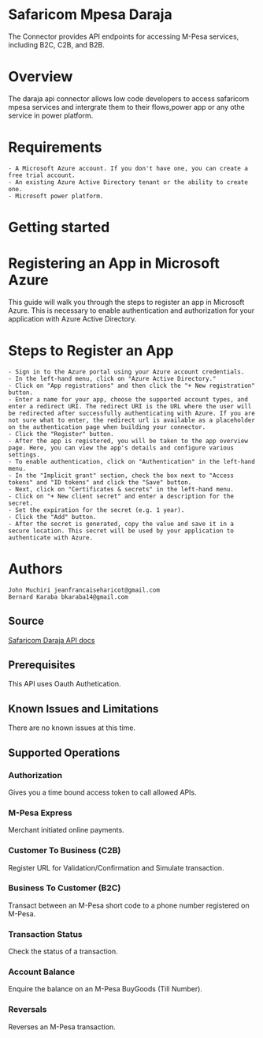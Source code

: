 # Safaricom Mpesa Daraja
The Connector provides API endpoints for accessing M-Pesa services, including B2C, C2B, and B2B.

# Overview

The daraja api connector allows low code developers to access safaricom mpesa services and intergrate them to their flows,power app or any othe service in power platform.

# Requirements

    - A Microsoft Azure account. If you don't have one, you can create a free trial account.
    - An existing Azure Active Directory tenant or the ability to create one.
    - Microsoft power platform.

# Getting started
# Registering an App in Microsoft Azure

This guide will walk you through the steps to register an app in Microsoft Azure. This is necessary to enable authentication and authorization for your application with Azure Active Directory.

# Steps to Register an App

    - Sign in to the Azure portal using your Azure account credentials.
    - In the left-hand menu, click on "Azure Active Directory."
    - Click on "App registrations" and then click the "+ New registration" button.
    - Enter a name for your app, choose the supported account types, and enter a redirect URI. The redirect URI is the URL where the user will be redirected after successfully authenticating with Azure. If you are not sure what to enter, the redirect url is available as a placeholder on the authentication page when building your connector.
    - Click the "Register" button.
    - After the app is registered, you will be taken to the app overview page. Here, you can view the app's details and configure various settings.
    - To enable authentication, click on "Authentication" in the left-hand menu.
    - In the "Implicit grant" section, check the box next to "Access tokens" and "ID tokens" and click the "Save" button.
    - Next, click on "Certificates & secrets" in the left-hand menu.
    - Click on "+ New client secret" and enter a description for the secret.
    - Set the expiration for the secret (e.g. 1 year).
    - Click the "Add" button.
    - After the secret is generated, copy the value and save it in a secure location. This secret will be used by your application to authenticate with Azure.


# Authors

    John Muchiri jeanfrancaiseharicot@gmail.com
    Bernard Karaba bkaraba14@gmail.com

## Source
[Safaricom Daraja API docs](https://developer.safaricom.co.ke/)


## Prerequisites
This API uses Oauth Authetication.


## Known Issues and Limitations
There are no known issues at this time.

## Supported Operations

###  Authorization
Gives you a time bound access token to call allowed APIs.

###  M-Pesa Express
Merchant initiated online payments.

###  Customer To Business (C2B)
Register URL for Validation/Confirmation and Simulate transaction.

### Business To Customer (B2C)
Transact between an M-Pesa short code to a phone number registered on M-Pesa.


###  Transaction Status
Check the status of a transaction.

### Account Balance
Enquire the balance on an M-Pesa BuyGoods (Till Number).

###  Reversals
Reverses an M-Pesa transaction.


